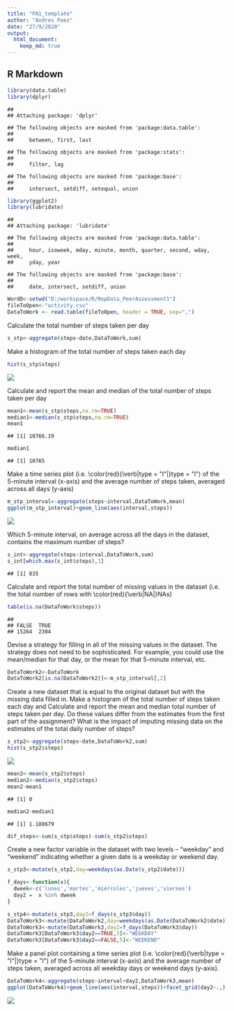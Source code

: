 ```yaml
---
title: "PA1_template"
author: "Andres Paez"
date: "27/9/2020"
output: 
  html_document:
    keep_md: true
---
```




## R Markdown



```r
library(data.table)
library(dplyr)
```

```
## 
## Attaching package: 'dplyr'
```

```
## The following objects are masked from 'package:data.table':
## 
##     between, first, last
```

```
## The following objects are masked from 'package:stats':
## 
##     filter, lag
```

```
## The following objects are masked from 'package:base':
## 
##     intersect, setdiff, setequal, union
```

```r
library(ggplot2)
library(lubridate)
```

```
## 
## Attaching package: 'lubridate'
```

```
## The following objects are masked from 'package:data.table':
## 
##     hour, isoweek, mday, minute, month, quarter, second, wday, week,
##     yday, year
```

```
## The following objects are masked from 'package:base':
## 
##     date, intersect, setdiff, union
```

```r
WordD<-setwd("D:/workspace/R/RepData_PeerAssessment1")
fileToOpen<-"activity.csv"
DataToWork <- read.table(fileToOpen, header = TRUE, sep=",")
```

Calculate the total number of steps taken per day

```r
s_stp<-aggregate(steps~date,DataToWork,sum)
```

Make a histogram of the total number of steps taken each day

```r
hist(s_stp$steps)
```

![](PA1_template_files/figure-html/q2-1.png)<!-- -->

Calculate and report the mean and median of the total number of steps taken per day

```r
mean1<-mean(s_stp$steps,na.rm=TRUE)
median1<-median(s_stp$steps,na.rm=TRUE)
mean1
```

```
## [1] 10766.19
```

```r
median1
```

```
## [1] 10765
```

Make a time series plot (i.e. \color{red}{\verb|type = "l"|}type = "l") of the 5-minute interval (x-axis) and the average number of steps taken, averaged across all days (y-axis)

```r
m_stp_interval<-aggregate(steps~interval,DataToWork,mean)
ggplot(m_stp_interval)+geom_line(aes(interval,steps))
```

![](PA1_template_files/figure-html/q4-1.png)<!-- -->

Which 5-minute interval, on average across all the days in the dataset, contains the maximum number of steps?

```r
s_int<-aggregate(steps~interval,DataToWork,sum)
s_int[which.max(s_int$steps),1]
```

```
## [1] 835
```

Calculate and report the total number of missing values in the dataset (i.e. the total number of rows with \color{red}{\verb|NA|}NAs)

```r
table(is.na(DataToWork$steps))
```

```
## 
## FALSE  TRUE 
## 15264  2304
```

Devise a strategy for filling in all of the missing values in the dataset. The strategy does not need to be sophisticated. For example, you could use the mean/median for that day, or the mean for that 5-minute interval, etc.

```r
DataToWork2<-DataToWork
DataToWork2[is.na(DataToWork2)]<-m_stp_interval[,2]
```

Create a new dataset that is equal to the original dataset but with the missing data filled in.
Make a histogram of the total number of steps taken each day and Calculate and report the mean and median total number of steps taken per day. Do these values differ from the estimates from the first part of the assignment? What is the impact of imputing missing data on the estimates of the total daily number of steps?

```r
s_stp2<-aggregate(steps~date,DataToWork2,sum)
hist(s_stp2$steps)
```

![](PA1_template_files/figure-html/q8-1.png)<!-- -->

```r
mean2<-mean(s_stp2$steps)
median2<-median(s_stp2$steps)
mean2-mean1
```

```
## [1] 0
```

```r
median2-median1
```

```
## [1] 1.188679
```

```r
dif_steps<-sum(s_stp$steps)-sum(s_stp2$steps)
```

Create a new factor variable in the dataset with two levels – “weekday” and “weekend” indicating whether a given date is a weekday or weekend day.

```r
s_stp3<-mutate(s_stp2,day=weekdays(as.Date(s_stp2$date)))

f_days<-function(x){
  dweek<-c('lunes','martes','miércoles','jueves','viernes')
  day2 =  x %in% dweek
}

s_stp4<-mutate(s_stp3,day2=f_days(s_stp3$day))
DataToWork3<-mutate(DataToWork2,day=weekdays(as.Date(DataToWork2$date)))
DataToWork3<-mutate(DataToWork3,day2=f_days(DataToWork3$day))
DataToWork3[DataToWork3$day2==TRUE,5]<-"WEEKDAY"
DataToWork3[DataToWork3$day2==FALSE,5]<-"WEEKEND"
```
Make a panel plot containing a time series plot (i.e. \color{red}{\verb|type = "l"|}type = "l") of the 5-minute interval (x-axis) and the average number of steps taken, averaged across all weekday days or weekend days (y-axis). 

```r
DataToWork4<-aggregate(steps~interval+day2,DataToWork3,mean)
ggplot(DataToWork4)+geom_line(aes(interval,steps))+facet_grid(day2~.,)
```

![](PA1_template_files/figure-html/q10-1.png)<!-- -->

